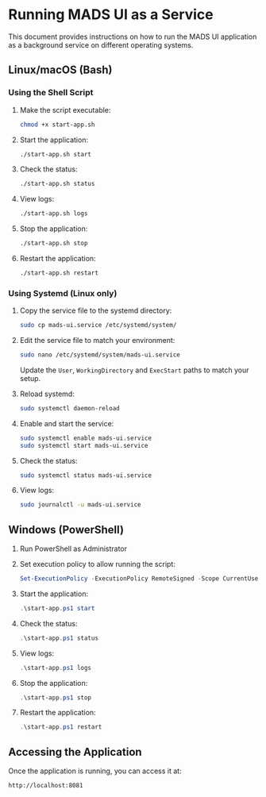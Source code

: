 # Running MADS UI as a Service

This document provides instructions on how to run the MADS UI application as a background service on different operating systems.

## Linux/macOS (Bash)

### Using the Shell Script

1. Make the script executable:
   ```bash
   chmod +x start-app.sh
   ```

2. Start the application:
   ```bash
   ./start-app.sh start
   ```

3. Check the status:
   ```bash
   ./start-app.sh status
   ```

4. View logs:
   ```bash
   ./start-app.sh logs
   ```

5. Stop the application:
   ```bash
   ./start-app.sh stop
   ```

6. Restart the application:
   ```bash
   ./start-app.sh restart
   ```

### Using Systemd (Linux only)

1. Copy the service file to the systemd directory:
   ```bash
   sudo cp mads-ui.service /etc/systemd/system/
   ```

2. Edit the service file to match your environment:
   ```bash
   sudo nano /etc/systemd/system/mads-ui.service
   ```
   
   Update the `User`, `WorkingDirectory` and `ExecStart` paths to match your setup.

3. Reload systemd:
   ```bash
   sudo systemctl daemon-reload
   ```

4. Enable and start the service:
   ```bash
   sudo systemctl enable mads-ui.service
   sudo systemctl start mads-ui.service
   ```

5. Check the status:
   ```bash
   sudo systemctl status mads-ui.service
   ```

6. View logs:
   ```bash
   sudo journalctl -u mads-ui.service
   ```

## Windows (PowerShell)

1. Run PowerShell as Administrator

2. Set execution policy to allow running the script:
   ```powershell
   Set-ExecutionPolicy -ExecutionPolicy RemoteSigned -Scope CurrentUser
   ```

3. Start the application:
   ```powershell
   .\start-app.ps1 start
   ```

4. Check the status:
   ```powershell
   .\start-app.ps1 status
   ```

5. View logs:
   ```powershell
   .\start-app.ps1 logs
   ```

6. Stop the application:
   ```powershell
   .\start-app.ps1 stop
   ```

7. Restart the application:
   ```powershell
   .\start-app.ps1 restart
   ```

## Accessing the Application

Once the application is running, you can access it at:

```
http://localhost:8081
``` 